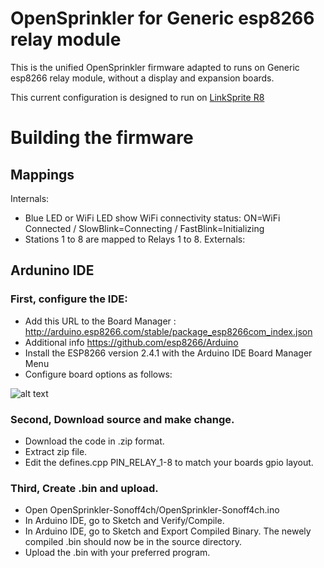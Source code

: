 # **OpenSprinkler for Generic esp8266 relay module**

This is the unified OpenSprinkler firmware adapted to runs on Generic esp8266 relay module, without a display and expansion boards.

This current configuration is designed to run on [LinkSprite R8](https://www.amazon.com/LinkSprite-211201005-Arduino-Compatible-Wi-Fi-Controller/dp/B01N2ALK8X/ref=sr_1_4?dchild=1&keywords=esp8266+relay&qid=1586152911&sr=8-4)
# Building the firmware

## Mappings

Internals:
  - Blue LED or WiFi LED show WiFi connectivity status: ON=WiFi Connected / SlowBlink=Connecting / FastBlink=Initializing
  - Stations 1 to 8 are mapped to Relays 1 to 8.
Externals:


## Ardunino IDE

### First, configure the IDE:
  - Add this URL to the Board Manager : http://arduino.esp8266.com/stable/package_esp8266com_index.json
  - Additional info https://github.com/esp8266/Arduino
  - Install the ESP8266 version 2.4.1 with the Arduino IDE Board Manager Menu
  - Configure board options as follows:
  
![alt text](https://github.com/enosrevlah/OpenSprinkler-Sonoff4ch/blob/master/Settings.PNG)

### Second, Download source and make change.
  - Download the code in .zip format.
  - Extract zip file.
  - Edit the defines.cpp PIN_RELAY_1-8 to match your boards gpio layout.

### Third, Create .bin and upload. 
  - Open OpenSprinkler-Sonoff4ch/OpenSprinkler-Sonoff4ch.ino
  - In Arduino IDE, go to Sketch and Verify/Compile.
  - In Arduino IDE, go to Sketch and Export Compiled Binary. The newely compiled .bin should now be in the source directory.
  - Upload the .bin with your preferred program.
